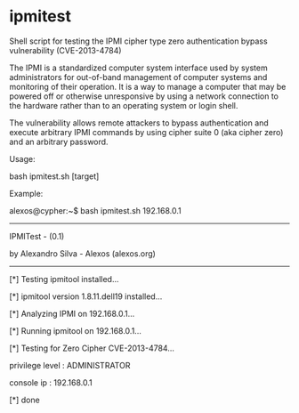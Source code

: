 ipmitest
========

Shell script for testing the IPMI cipher type zero authentication bypass vulnerability (CVE-2013-4784)

The IPMI  is a standardized computer system interface used by system administrators for out-of-band management of computer
systems and monitoring of their operation. It is a way to manage a computer that may be powered off or otherwise unresponsive by using a network connection to the hardware
rather than to an operating system or login shell.

The vulnerability allows remote attackers to bypass authentication and execute arbitrary IPMI commands by using cipher suite 0 (aka cipher zero) 
and an arbitrary password.

Usage:

bash ipmitest.sh [target]

Example:

alexos@cypher:~$ bash ipmitest.sh 192.168.0.1

------------------------------------------------------
 

IPMITest - (0.1)

by Alexandro Silva - Alexos (alexos.org)


------------------------------------------------------ 



[*] Testing ipmitool installed...



[*] ipmitool version 1.8.11.dell19 installed...



[*] Analyzing IPMI on 192.168.0.1...



[*] Running ipmitool on 192.168.0.1...



[*] Testing for Zero Cipher CVE-2013-4784...

privilege level               : ADMINISTRATOR

console ip                    : 192.168.0.1



[*] done
